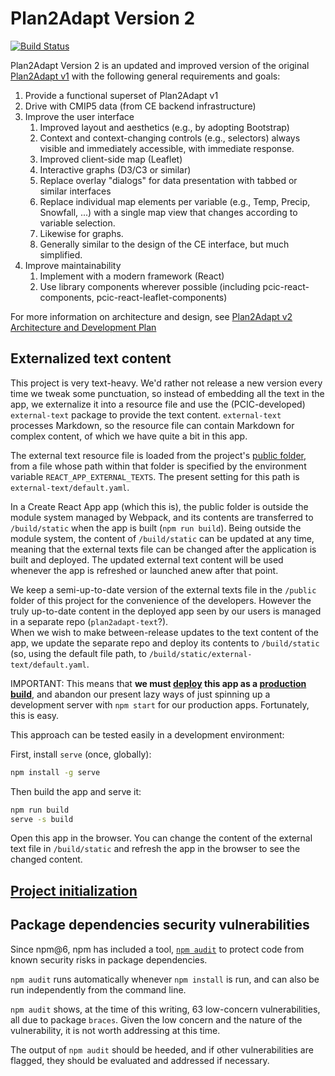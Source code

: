 # Plan2Adapt Version 2

[![Build Status](https://travis-ci.org/pacificclimate/plan2adapt-v2.svg?branch=master)](https://travis-ci.org/pacificclimate/plan2adapt-v2)

Plan2Adapt Version 2 is an updated and improved version of the original
[Plan2Adapt v1](https://pacificclimate.org/analysis-tools/plan2adapt) 
with the following general requirements and goals:

1. Provide a functional superset of Plan2Adapt v1
1. Drive with CMIP5 data (from CE backend infrastructure)
1. Improve the user interface
   1. Improved layout and aesthetics (e.g., by adopting Bootstrap)
   1. Context and context-changing controls (e.g., selectors) always visible 
      and immediately accessible, with immediate response.
   1. Improved client-side map (Leaflet)
   1. Interactive graphs (D3/C3 or similar)
   1. Replace overlay "dialogs" for data presentation with tabbed or similar interfaces
   1. Replace individual map elements per variable 
      (e.g., Temp, Precip, Snowfall, ...) with a single map view that changes 
      according to variable selection. 
   1. Likewise for graphs. 
   1. Generally similar to the design of the CE interface, but much simplified.
1. Improve maintainability
   1. Implement with a modern framework (React)
   1. Use library components wherever possible 
      (including pcic-react-components, pcic-react-leaflet-components)
      
For more information on architecture and design, see
[Plan2Adapt v2 Architecture and Development Plan](https://pcic.uvic.ca/confluence/display/CSG/Plan2Adapt+v2+Architecture+and+Development+Plan)

## Externalized text content

This project is very text-heavy. We'd rather not release a new version every time we tweak some punctuation,
so instead of embedding all the text in the app, we externalize it into a resource file and use the (PCIC-developed)
`external-text` package to provide the text content. `external-text` processes Markdown, so the resource file can
contain Markdown for complex content, of which we have quite a bit in this app.

The external text resource file is loaded from the project's
[public folder](https://facebook.github.io/create-react-app/docs/using-the-public-folder),
from a file whose path within that folder is specified by the environment variable `REACT_APP_EXTERNAL_TEXTS`.
The present setting for this path is `external-text/default.yaml`.

In a Create React App app (which this is), the
public folder is outside the module system managed by Webpack, and its contents are transferred to `/build/static` 
when the app is built (`npm run build`). 
Being outside the module system, the content of `/build/static` can be updated at any time,
meaning that the external texts file can be changed after the application is built and deployed. 
The updated external text content will be used whenever the app is refreshed or launched anew after that point.

We keep a semi-up-to-date version of the external texts file in the `/public` folder of this project for the
convenience of the developers. However the truly up-to-date content in the deployed app seen by our users is 
managed in a separate repo (`plan2adapt-text`?).  
When we wish to make between-release updates to the text content of the app, we update the separate repo and
deploy its contents to `/build/static` (so, using the default file path, to `/build/static/external-text/default.yaml`.

IMPORTANT: This means that 
**we must [deploy](https://facebook.github.io/create-react-app/docs/deployment) this app 
as a [production build](https://facebook.github.io/create-react-app/docs/production-build)**, 
and abandon our present lazy ways of just spinning up a development server with `npm start` for our production apps. 
Fortunately, this is easy.

This approach can be tested easily in a development environment:

First, install `serve` (once, globally):

```bash
npm install -g serve
```

Then build the app and serve it:

```bash
npm run build
serve -s build
```

Open this app in the browser. 
You can change the content of the external text file in `/build/static` and refresh the app in the browser to see the
changed content.

## [Project initialization](docs/Project-initialization.md)

## Package dependencies security vulnerabilities

Since npm@6, npm has included a tool,
[`npm audit`](https://blog.npmjs.org/post/173719309445/npm-audit-identify-and-fix-insecure) 
to protect code from known security risks in package dependencies.

`npm audit` runs automatically whenever `npm install` is run, and can also
be run independently from the command line.

`npm audit` shows, at the time of this writing, 63 low-concern 
vulnerabilities, all due to package `braces`. Given the low concern and the
nature of the vulnerability, it is not worth addressing at this time.

The output of `npm audit` should be heeded, and if other vulnerabilities 
are flagged, they should be evaluated and addressed if necessary.
